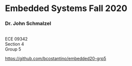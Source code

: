 # Embedded Systems Fall 2020
### Dr. John Schmalzel
<br>
ECE 09342<br>
Section 4<br>
Group 5<br>


https://github.com/bcostantino/embedded20-grp5
